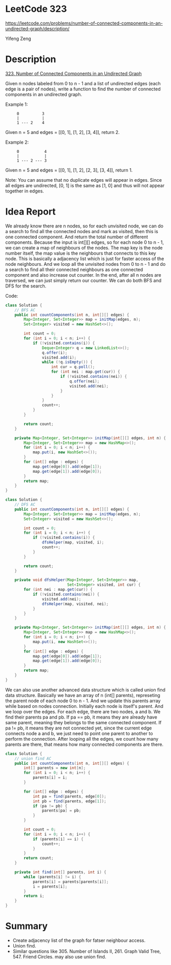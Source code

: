# **LeetCode 323**
https://leetcode.com/problems/number-of-connected-components-in-an-undirected-graph/description/

Yifeng Zeng

# Description
[323. Number of Connected Components in an Undirected Graph](https://leetcode.com/problems/number-of-connected-components-in-an-undirected-graph/description/)

Given n nodes labeled from 0 to n - 1 and a list of undirected edges (each edge is a pair of nodes), write a function to find the number of connected components in an undirected graph.

Example 1:
```
     0          3
     |          |
     1 --- 2    4
```
Given n = 5 and edges = [[0, 1], [1, 2], [3, 4]], return 2.

Example 2:
```
     0           4
     |           |
     1 --- 2 --- 3
```
Given n = 5 and edges = [[0, 1], [1, 2], [2, 3], [3, 4]], return 1.

Note:
You can assume that no duplicate edges will appear in edges. Since all edges are undirected, [0, 1] is the same as [1, 0] and thus will not appear together in edges.


# Idea Report

We already know there are n nodes, so for each unvisited node, we can do a search to find all the connected nodes and mark as visited, then this is one connected component. And return the total number of different components. Because the input is int[][] edges, so for each node 0 to n - 1, we can create a map of neighbours of the nodes. The map key is the node number itself, the map value is the neighbours that connects to this key node. This is basically a adjacency list which is just for faster access of the node neighbours. And we loop all the unvisited nodes from 0 to n - 1 and do a search to find all their connected neighbours as one connected component and also increase out counter. In the end, after all n nodes are traversed, we can just simply return our counter. We can do both BFS and DFS for the search.

Code:
```java
class Solution {
    // BFS AC
    public int countComponents(int n, int[][] edges) {
        Map<Integer, Set<Integer>> map = initMap(edges, n);
        Set<Integer> visited = new HashSet<>();

        int count = 0;
        for (int i = 0; i < n; i++) {
            if (!visited.contains(i)) {
                Deque<Integer> q = new LinkedList<>();
                q.offer(i);
                visited.add(i);
                while (!q.isEmpty()) {
                    int cur = q.poll();
                    for (int nei : map.get(cur)) {
                        if (!visited.contains(nei)) {
                            q.offer(nei);
                            visited.add(nei);
                        }
                    }
                }
                count++;
            }
        }

        return count;
    }

    private Map<Integer, Set<Integer>> initMap(int[][] edges, int n) {
        Map<Integer, Set<Integer>> map = new HashMap<>();
        for (int i = 0; i < n; i++) {
            map.put(i, new HashSet<>());
        }
        for (int[] edge : edges) {
            map.get(edge[0]).add(edge[1]);
            map.get(edge[1]).add(edge[0]);
        }
        return map;
    }
}
```

```java
class Solution {
    // DFS AC
    public int countComponents(int n, int[][] edges) {
        Map<Integer, Set<Integer>> map = initMap(edges, n);
        Set<Integer> visited = new HashSet<>();

        int count = 0;
        for (int i = 0; i < n; i++) {
            if (!visited.contains(i)) {
                dfsHelper(map, visited, i);
                count++;
            }
        }

        return count;
    }

    private void dfsHelper(Map<Integer, Set<Integer>> map,
                           Set<Integer> visited, int cur) {
        for (int nei : map.get(cur)) {
            if (!visited.contains(nei)) {
                visited.add(nei);
                dfsHelper(map, visited, nei);
            }
        }
    }

    private Map<Integer, Set<Integer>> initMap(int[][] edges, int n) {
        Map<Integer, Set<Integer>> map = new HashMap<>();
        for (int i = 0; i < n; i++) {
            map.put(i, new HashSet<>());
        }
        for (int[] edge : edges) {
            map.get(edge[0]).add(edge[1]);
            map.get(edge[1]).add(edge[0]);
        }
        return map;
    }
}
```

We can also use another advanced data structure which is called union find data structure. Basically we have an array of n (int[] parents), represeting the parent node of each node 0 to n - 1. And we update this parents array while based on nodes connection. Initially each node is itself's parent. And we loop over the edges. For each edge, there are two nodes, a and b. We find their parents pa and pb. If pa == pb, it means they are already have same parent, meaning they belongs to the same connected component. If pa != pb, it means they are not connected yet, since the current edge connects node a and b, we just need to point one parent to another to perform the connection. After looping all the edges, we count how many parents are there, that means how many connected components are there.

```java
class Solution {
    // union find AC
    public int countComponents(int n, int[][] edges) {
        int[] parents = new int[n];
        for (int i = 0; i < n; i++) {
            parents[i] = i;
        }

        for (int[] edge : edges) {
            int pa = find(parents, edge[0]);
            int pb = find(parents, edge[1]);
            if (pa != pb) {
                parents[pa] = pb;
            }
        }

        int count = 0;
        for (int i = 0; i < n; i++) {
            if (parents[i] == i) {
                count++;
            }
        }
        return count;
    }

    private int find(int[] parents, int i) {
        while (parents[i] != i) {
            parents[i] = parents[parents[i]];
            i = parents[i];
        }
        return i;
    }
}
```
# Summary
- Create adjacency list of the graph for fatser neighbour access.
- Union find.
- Similar questions like 305. Number of Islands II, 261. Graph Valid Tree, 547. Friend Circles. may also use union find.
